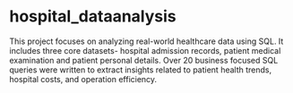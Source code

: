# hospital_dataanalysis
This project focuses on analyzing real-world healthcare data using SQL. It includes three core datasets- hospital admission records, patient medical examination and patient personal details. Over 20 business focused SQL queries were written to extract insights related to patient health trends, hospital costs, and operation efficiency. 
